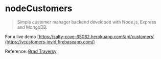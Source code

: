 # nodeCustomers

> Simple customer manager backend developed with Node.js, Express and MongoDB.

For a live demo [https://salty-cove-65062.herokuapp.com/api/customers](https://vcustomers-invid.firebaseapp.com/)

Reference: [Brad Traversy](https://github.com/bradtraversy/vcustomers)
